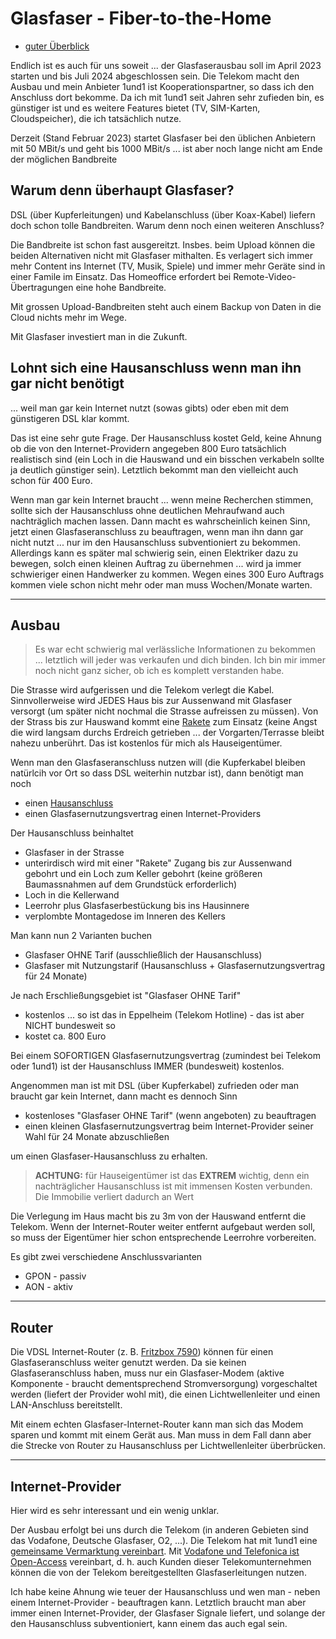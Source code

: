 # Glasfaser - Fiber-to-the-Home

* [guter Überblick](https://www.youtube.com/watch?v=RydpctjoNDo)

Endlich ist es auch für uns soweit ... der Glasfaserausbau soll im April 2023 starten und bis Juli 2024 abgeschlossen sein. Die Telekom macht den Ausbau und mein Anbieter 1und1 ist Kooperationspartner, so dass ich den Anschluss dort bekomme. Da ich mit 1und1 seit Jahren sehr zufieden bin, es günstiger ist und es weitere Features bietet (TV, SIM-Karten, Cloudspeicher), die ich tatsächlich nutze.

Derzeit (Stand Februar 2023) startet Glasfaser bei den üblichen Anbietern mit 50 MBit/s und geht bis 1000 MBit/s ... ist aber noch lange nicht am Ende der möglichen Bandbreite

## Warum denn überhaupt Glasfaser?

DSL (über Kupferleitungen) und Kabelanschluss (über Koax-Kabel) liefern doch schon tolle Bandbreiten. Warum denn noch einen weiteren Anschluss?

Die Bandbreite ist schon fast ausgereitzt. Insbes. beim Upload können die beiden Alternativen nicht mit Glasfaser mithalten. Es verlagert sich immer mehr Content ins Internet (TV, Musik, Spiele) und immer mehr Geräte sind in einer Famile im Einsatz. Das Homeoffice erfordert bei Remote-Video-Übertragungen eine hohe Bandbreite.

Mit grossen Upload-Bandbreiten steht auch einem Backup von Daten in die Cloud nichts mehr im Wege.

Mit Glasfaser investiert man in die Zukunft.

## Lohnt sich eine Hausanschluss wenn man ihn gar nicht benötigt

... weil man gar kein Internet nutzt (sowas gibts) oder eben mit dem günstigeren DSL klar kommt.

Das ist eine sehr gute Frage. Der Hausanschluss kostet Geld, keine Ahnung ob die von den Internet-Providern angegeben 800 Euro tatsächlich realistisch sind (ein Loch in die Hauswand und ein bisschen verkabeln sollte ja deutlich günstiger sein). Letztlich bekommt man den vielleicht auch schon für 400 Euro.

Wenn man gar kein Internet braucht ... wenn meine Recherchen stimmen, sollte sich der Hausanschluss ohne deutlichen Mehraufwand auch nachträglich machen lassen. Dann macht es wahrscheinlich keinen Sinn, jetzt einen Glasfaseranschluss zu beauftragen, wenn man ihn dann gar nicht nutzt ... nur im den Hausanschluss subventioniert zu bekommen. Allerdings kann es später mal schwierig sein, einen Elektriker dazu zu bewegen, solch einen kleinen Auftrag zu übernehmen ... wird ja immer schwieriger einen Handwerker zu kommen. Wegen eines 300 Euro Auftrags kommen viele schon nicht mehr oder man muss Wochen/Monate warten.

---

## Ausbau

> Es war echt schwierig mal verlässliche Informationen zu bekommen ... letztlich will jeder was verkaufen und dich binden. Ich bin mir immer noch nicht ganz sicher, ob ich es komplett verstanden habe.

Die Strasse wird aufgerissen und die Telekom verlegt die Kabel. Sinnvollerweise wird JEDES Haus bis zur Aussenwand mit Glasfaser versorgt (um später nicht nochmal die Strasse aufreissen zu müssen). Von der Strass bis zur Hauswand kommt eine [Rakete](https://www.youtube.com/watch?v=2VyOgErAKj8) zum Einsatz (keine Angst die wird langsam durchs Erdreich getrieben ... der Vorgarten/Terrasse bleibt nahezu unberührt. Das ist kostenlos für mich als Hauseigentümer.

Wenn man den Glasfaseranschluss nutzen will (die Kupferkabel bleiben natürlcih vor Ort so dass DSL weiterhin nutzbar ist), dann benötigt man noch

* einen [Hausanschluss](https://www.youtube.com/watch?v=RydpctjoNDo)
* einen Glasfasernutzungsvertrag einen Internet-Providers

Der Hausanschluss beinhaltet

* Glasfaser in der Strasse
* unterirdisch wird mit einer "Rakete" Zugang bis zur Aussenwand gebohrt und ein Loch zum Keller gebohrt (keine größeren Baumassnahmen auf dem Grundstück erforderlich)
* Loch in die Kellerwand
* Leerrohr plus Glasfaserbestückung bis ins Hausinnere
* verplombte Montagedose im Inneren des Kellers

Man kann nun 2 Varianten buchen

* Glasfaser OHNE Tarif (ausschließlich der Hausanschluss)
* Glasfaser mit Nutzungstarif (Hausanschluss + Glasfasernutzungsvertrag für 24 Monate)

Je nach Erschließungsgebiet ist "Glasfaser OHNE Tarif"

* kostenlos ... so ist das in Eppelheim (Telekom Hotline) - das ist aber NICHT bundesweit so
* kostet ca. 800 Euro

Bei einem SOFORTIGEN Glasfasernutzungsvertrag (zumindest bei Telekom oder 1und1) ist der Hausanschluss IMMER (bundesweit) kostenlos.

Angenommen man ist mit DSL (über Kupferkabel) zufrieden oder man braucht gar kein Internet, dann macht es dennoch Sinn

* kostenloses "Glasfaser OHNE Tarif" (wenn angeboten) zu beauftragen
* einen kleinen Glasfasernutzungsvertrag beim Internet-Provider seiner Wahl für 24 Monate abzuschließen

um einen Glasfaser-Hausanschluss zu erhalten.

> **ACHTUNG:** für Hauseigentümer ist das **EXTREM** wichtig, denn ein nachträglicher Hausanschluss ist mit immensen Kosten verbunden. Die Immobilie verliert dadurch an Wert

Die Verlegung im Haus macht bis zu 3m von der Hauswand entfernt die Telekom. Wenn der Internet-Router weiter entfernt aufgebaut werden soll, so muss der Eigentümer hier schon entsprechende Leerrohre vorbereiten.

Es gibt zwei verschiedene Anschlussvarianten

* GPON - passiv
* AON - aktiv

---

## Router

Die VDSL Internet-Router (z. B. [Fritzbox 7590](heimnetzwerk.md)) können für einen Glasfaseranschluss weiter genutzt werden. Da sie keinen Glasfaseranschluss haben, muss nur ein Glasfaser-Modem (aktive Komponente - braucht dementsprechend Stromversorgung) vorgeschaltet werden (liefert der Provider wohl mit), die einen Lichtwellenleiter und einen LAN-Anschluss bereitstellt.

Mit einem echten Glasfaser-Internet-Router kann man sich das Modem sparen und kommt mit einem Gerät aus. Man muss in dem Fall dann aber die Strecke von Router zu Hausanschluss per Lichtwellenleiter überbrücken.

---

## Internet-Provider

Hier wird es sehr interessant und ein wenig unklar.

Der Ausbau erfolgt bei uns durch die Telekom (in anderen Gebieten sind das Vodafone, Deutsche Glasfaser, O2, ...). Die Telekom hat mit 1und1 eine [gemeinsame Vermarktung vereinbart](https://www.telekom.com/de/medien/medieninformationen/detail/glasfaser-1und1-nutzt-netz-der-telekom-648622). Mit [Vodafone und Telefonica ist Open-Access](https://www.telekom.com/de/medien/medieninformationen/detail/telekom-und-vodafone-einigen-sich-auf-details-zur-glasfasernutzung-1009512) vereinbart, d. h. auch Kunden dieser Telekomunternehmen können die von der Telekom bereitgestellten Glasfaserleitungen nutzen.

Ich habe keine Ahnung wie teuer der Hausanschluss und wen man - neben einem Internet-Provider - beauftragen kann. Letztlich braucht man aber immer einen Internet-Provider, der Glasfaser Signale liefert, und solange der den Hausanschluss subventioniert, kann einem das auch egal sein.